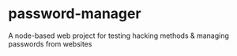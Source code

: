 # password-manager
A node-based web project for testing hacking methods &amp; managing passwords from websites
